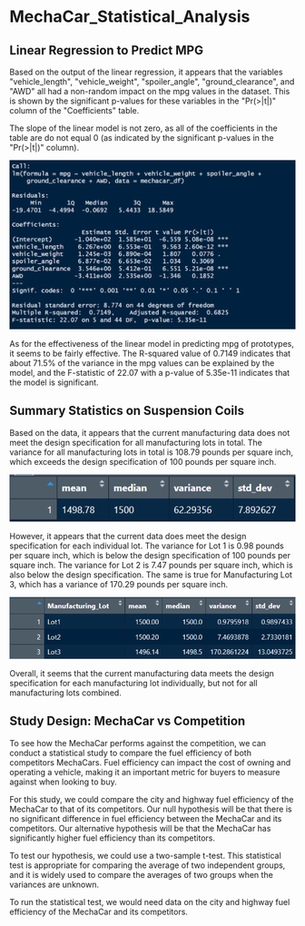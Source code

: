 # MechaCar_Statistical_Analysis

## Linear Regression to Predict MPG
Based on the output of the linear regression, it appears that the variables "vehicle_length", "vehicle_weight", "spoiler_angle", "ground_clearance", and "AWD" all had a non-random impact on the mpg values in the dataset. This is shown by the significant p-values for these variables in the "Pr(>|t|)" column of the "Coefficients" table.

The slope of the linear model is not zero, as all of the coefficients in the table are do not equal 0 (as indicated by the significant p-values in the "Pr(>|t|)" column).

![](https://github.com/JGarza4903/MechaCar_Statistical_Analysis/blob/main/Images/linear_regression.png)

As for the effectiveness of the linear model in predicting mpg of prototypes, it seems to be fairly effective. The R-squared value of 0.7149 indicates that about 71.5% of the variance in the mpg values can be explained by the model, and the F-statistic of 22.07 with a p-value of 5.35e-11 indicates that the model is significant. 

## Summary Statistics on Suspension Coils
Based on the data, it appears that the current manufacturing data does not meet the design specification for all manufacturing lots in total. The variance for all manufacturing lots in total is 108.79 pounds per square inch, which exceeds the design specification of 100 pounds per square inch.

![](https://github.com/JGarza4903/MechaCar_Statistical_Analysis/blob/main/Images/total_summary.png)

However, it appears that the current data does meet the design specification for each individual lot. The variance for Lot 1 is 0.98 pounds per square inch, which is below the design specification of 100 pounds per square inch. The variance for Lot 2 is 7.47 pounds per square inch, which is also below the design specification. The same is true for Manufacturing Lot 3, which has a variance of 170.29 pounds per square inch.

![](https://github.com/JGarza4903/MechaCar_Statistical_Analysis/blob/main/Images/lot_summary.png)

Overall, it seems that the current manufacturing data meets the design specification for each manufacturing lot individually, but not for all manufacturing lots combined. 

## Study Design: MechaCar vs Competition
To see how the MechaCar performs against the competition, we can conduct a statistical study to compare the fuel efficiency of both competitors MechaCars. Fuel efficiency can impact the cost of owning and operating a vehicle, making it an important metric for buyers to measure against when looking to buy.

For this study, we could compare the city and highway fuel efficiency of the MechaCar to that of its competitors. Our null hypothesis will be that there is no significant difference in fuel efficiency between the MechaCar and its competitors. Our alternative hypothesis will be that the MechaCar has significantly higher fuel efficiency than its competitors.

To test our hypothesis, we could use a two-sample t-test. This statistical test is appropriate for comparing the average of two independent groups, and it is widely used to compare the averages of two groups when the variances are unknown.

To run the statistical test, we would need data on the city and highway fuel efficiency of the MechaCar and its competitors. 
